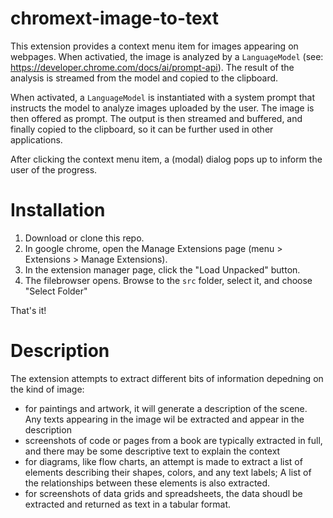 # chromext-image-to-text
This extension provides a context menu item for images appearing on webpages. 
When activatied, the image is analyzed by a `LanguageModel` (see: https://developer.chrome.com/docs/ai/prompt-api).
The result of the analysis is streamed from the model and copied to the clipboard.


When activated, a `LanguageModel`  is instantiated with a system prompt that instructs the model to analyze images uploaded by the user.
The image is then offered as prompt. The output is then streamed and buffered, and finally copied to the clipboard, so it can be further used in other applications.

After clicking the context menu item, a (modal) dialog pops up to inform the user of the progress.

# Installation
1) Download or clone this repo.
2) In google chrome, open the Manage Extensions page (menu > Extensions > Manage Extensions).
3) In the extension manager page, click the "Load Unpacked" button.
4) The filebrowser opens. Browse to the `src` folder, select it, and choose "Select Folder"

That's it!

# Description
The extension attempts to extract different bits of information depedning on the kind of image:
- for paintings and artwork, it will generate a description of the scene. Any texts appearing in the image wil be extracted and appear in the description
- screenshots of code or pages from a book are typically extracted in full, and there may be some descriptive text to explain the context
- for diagrams, like flow charts, an attempt is made to extract a list of elements describing their shapes, colors, and any text labels; A list of the relationships between these elements is also extracted.
- for screenshots of data grids and spreadsheets, the data shoudl be extracted and returned as text in a tabular format. 
